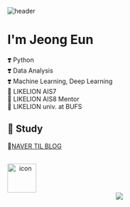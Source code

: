 ![header](https://capsule-render.vercel.app/api?type=waving&color=auto&height=300&section=header&text=HI!%20&fontSize=90&animation=fadeIn&fontAlignY=38&desc=thx%204%20visiting!&descAlignY=51&descAlign=62)

# I'm Jeong Eun 

❣️ Python   
❣️ Data Analysis   
❣️ Machine Learning, Deep Learning   
🦁 LIKELION AIS7   
🦁 LIKELION AIS8 Mentor      
🦁 LIKELION univ. at BUFS 

## 📝 Study 

🧷[NAVER TIL BLOG](https://blog.naver.com/charzim0611)   
   
<br/>

<!--
## 🗃️ Stats
[![ My GitHub stats 📈](https://github-readme-stats.vercel.app/api?username=LJEDD2)](https://github.com/LJEDD2/github-readme-stats)
<!--  ![mazandi profile](http://mazandi.herokuapp.com/api?handle=charzim&theme=warm)
 
 -->

<div align="center">
    <div style="display: flex; align-items: flex-start;"><img src="https://techstack-generator.vercel.app/python-icon.svg" alt="icon" width="65" height="65" /></div><div style="display: flex; align-items: flex-start;"></div>
    <a href="https://hits.seeyoufarm.com"><img src="https://hits.seeyoufarm.com/api/count/incr/badge.svg?url=https%3A%2F%2Fgithub.com%2FLJEDD2&count_bg=%23E494FF&title_bg=%23514D4D&icon=&icon_color=%23E7E7E7&title=hits&edge_flat=false"/></a>
</div>

<!--  -->


